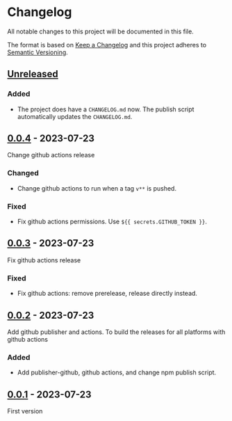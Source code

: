 # Changelog
All notable changes to this project will be documented in this file.

The format is based on [Keep a Changelog](http://keepachangelog.com/)
and this project adheres to [Semantic Versioning](http://semver.org/).

## [Unreleased]
### Added
- The project does have a `CHANGELOG.md` now. The publish script automatically updates the `CHANGELOG.md`.

## [0.0.4] - 2023-07-23
Change github actions release

### Changed
- Change github actions to run when a tag `v**` is pushed.

### Fixed
- Fix github actions permissions. Use `${{ secrets.GITHUB_TOKEN }}`.

## [0.0.3] - 2023-07-23
Fix github actions release

### Fixed
- Fix github actions: remove prerelease, release directly instead.

## [0.0.2] - 2023-07-23
Add github publisher and actions. To build the releases for all platforms with github actions

### Added
- Add publisher-github, github actions, and change npm publish script.

## [0.0.1] - 2023-07-23
First version

[Unreleased]: https://github.com/jhotadhari/chroco/compare/v0.0.4...HEAD
[0.0.4]: https://github.com/jhotadhari/chroco/compare/v0.0.3...v0.0.4
[0.0.3]: https://github.com/jhotadhari/chroco/compare/v0.0.2...v0.0.3
[0.0.2]: https://github.com/jhotadhari/chroco/compare/v0.0.1...v0.0.2
[0.0.1]: https://github.com/jhotadhari/chroco/releases/tag/v0.0.1
